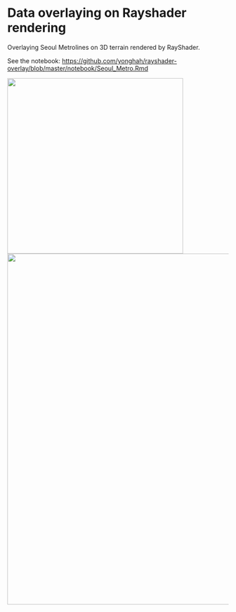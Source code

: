 # Data overlaying on Rayshader rendering

Overlaying Seoul Metrolines on 3D terrain rendered by RayShader.

See the notebook: https://github.com/yonghah/rayshader-overlay/blob/master/notebook/Seoul_Metro.Rmd

<img src="https://github.com/yonghah/rayshader-overlay/blob/master/Seoul_Metro.png" width="400">
<img src="https://github.com/yonghah/rayshader-overlay/blob/master/MetroSeoul_Metro.png" width="800">

